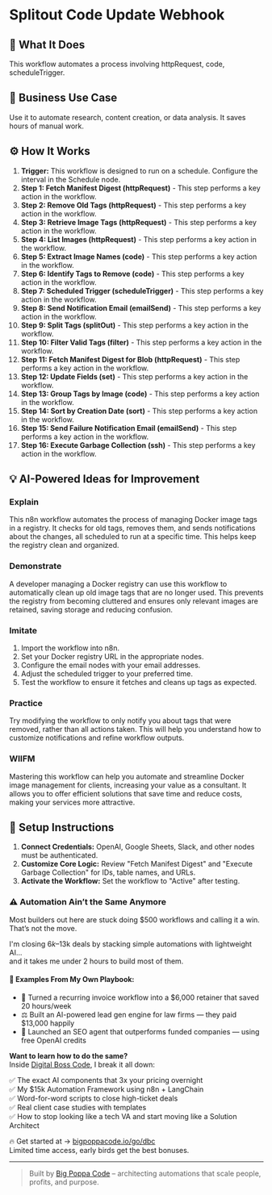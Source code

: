 # Splitout Code Update Webhook

## 🚀 What It Does
This workflow automates a process involving httpRequest, code, scheduleTrigger.

## 💼 Business Use Case
Use it to automate research, content creation, or data analysis. It saves hours of manual work.

## ⚙️ How It Works
1.  **Trigger:** This workflow is designed to run on a schedule. Configure the interval in the Schedule node.
2. **Step 1: Fetch Manifest Digest (httpRequest)** - This step performs a key action in the workflow.
3. **Step 2: Remove Old Tags (httpRequest)** - This step performs a key action in the workflow.
4. **Step 3: Retrieve Image Tags (httpRequest)** - This step performs a key action in the workflow.
5. **Step 4: List Images (httpRequest)** - This step performs a key action in the workflow.
6. **Step 5: Extract Image Names (code)** - This step performs a key action in the workflow.
7. **Step 6: Identify Tags to Remove (code)** - This step performs a key action in the workflow.
8. **Step 7: Scheduled Trigger (scheduleTrigger)** - This step performs a key action in the workflow.
9. **Step 8: Send Notification Email (emailSend)** - This step performs a key action in the workflow.
10. **Step 9: Split Tags (splitOut)** - This step performs a key action in the workflow.
11. **Step 10: Filter Valid Tags (filter)** - This step performs a key action in the workflow.
12. **Step 11: Fetch Manifest Digest for Blob (httpRequest)** - This step performs a key action in the workflow.
13. **Step 12: Update Fields (set)** - This step performs a key action in the workflow.
14. **Step 13: Group Tags by Image (code)** - This step performs a key action in the workflow.
15. **Step 14: Sort by Creation Date (sort)** - This step performs a key action in the workflow.
16. **Step 15: Send Failure Notification Email (emailSend)** - This step performs a key action in the workflow.
17. **Step 16: Execute Garbage Collection (ssh)** - This step performs a key action in the workflow.

## 💡 AI-Powered Ideas for Improvement
### Explain
This n8n workflow automates the process of managing Docker image tags in a registry. It checks for old tags, removes them, and sends notifications about the changes, all scheduled to run at a specific time. This helps keep the registry clean and organized.

### Demonstrate
A developer managing a Docker registry can use this workflow to automatically clean up old image tags that are no longer used. This prevents the registry from becoming cluttered and ensures only relevant images are retained, saving storage and reducing confusion.

### Imitate
1. Import the workflow into n8n.
2. Set your Docker registry URL in the appropriate nodes.
3. Configure the email nodes with your email addresses.
4. Adjust the scheduled trigger to your preferred time.
5. Test the workflow to ensure it fetches and cleans up tags as expected.

### Practice
Try modifying the workflow to only notify you about tags that were removed, rather than all actions taken. This will help you understand how to customize notifications and refine workflow outputs.

### WIIFM
Mastering this workflow can help you automate and streamline Docker image management for clients, increasing your value as a consultant. It allows you to offer efficient solutions that save time and reduce costs, making your services more attractive.

## 🔧 Setup Instructions
1. **Connect Credentials:** OpenAI, Google Sheets, Slack, and other nodes must be authenticated.
2. **Customize Core Logic:** Review "Fetch Manifest Digest" and "Execute Garbage Collection" for IDs, table names, and URLs.
3. **Activate the Workflow:** Set the workflow to "Active" after testing.

### ⚠️ Automation Ain’t the Same Anymore

Most builders out here are stuck doing $500 workflows and calling it a win.  
That’s not the move.  

I'm closing $6k–$13k deals by stacking simple automations with lightweight AI...  
and it takes me under 2 hours to build most of them.

#### 🧠 Examples From My Own Playbook:
- 🔁 Turned a recurring invoice workflow into a $6,000 retainer that saved 20 hours/week  
- ⚖️ Built an AI-powered lead gen engine for law firms — they paid $13,000 happily  
- 🚀 Launched an SEO agent that outperforms funded companies — using free OpenAI credits  

**Want to learn how to do the same?**  
Inside [Digital Boss Code](https://bigpoppacode.io/go/dbc), I break it all down:

✅ The exact AI components that 3x your pricing overnight  
✅ My $15k Automation Framework using n8n + LangChain  
✅ Word-for-word scripts to close high-ticket deals  
✅ Real client case studies with templates  
✅ How to stop looking like a tech VA and start moving like a Solution Architect  

🔥 Get started at → [bigpoppacode.io/go/dbc](https://bigpoppacode.io/go/dbc)  
Limited time access, early birds get the best bonuses.

---
> Built by [Big Poppa Code](https://bigpoppacode.io) – architecting automations that scale people, profits, and purpose.
